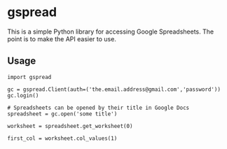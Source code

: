 # gspread

This is a simple Python library for accessing Google Spreadsheets. The point is to make the API easier to use.

## Usage

    import gspread

    gc = gspread.Client(auth=('the.email.address@gmail.com','password'))
    gc.login()

    # Spreadsheets can be opened by their title in Google Docs
    spreadsheet = gc.open('some title')

    worksheet = spreadsheet.get_worksheet(0)

    first_col = worksheet.col_values(1)

